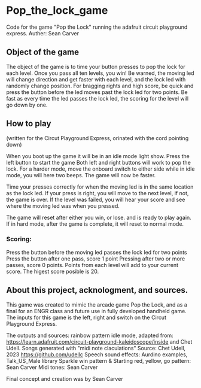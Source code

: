 # Pop_the_lock_game
Code for the game "Pop the Lock" running the adafruit circuit playground express.
Auther: Sean Carver

## Object of the game
The object of the game is to time your button presses to pop the lock for each level.
Once you pass all ten levels, you win!
Be warned, the moving led will change direction and get faster with each level, and the lock led with randomly change position.
For bragging rights and high score, be quick and press the button before the led moves past the lock led for two points. 
Be fast as every time the led passes the lock led, the scoring for the level will go down by one. 

## How to play
(written for the Circut Playground Express, orinated with the cord pointing down)

When you boot up the game it will be in an idle mode light show. 
Press the left button to start the game
Both left and right buttons will work to pop the lock.
For a harder mode, move the onboard switch to either side while in idle mode, you will here two beeps. The game will now be faster. 

Time your presses correctly for when the moving led is in the same location as the lock led. 
If your press is right, you will move to the next level, if not, the game is over.
If the level was failed, you will hear your score and see where the moving led was when you pressed.

The game will reset after either you win, or lose. and is ready to play again. 
If in hard mode, after the game is complete, it will reset to normal mode.

### Scoring: 

Press the button before the moving led passes the lock led for two points
Press the button after one pass, score 1 point
Pressing after two or more passes, score 0 points. 
Points from each level will add to your current score. 
The higest score posible is 20. 

## About this project, acknologment, and sources.

This game was created to mimic the arcade game Pop the Lock, and as a final for an ENGR class and future use in fully developed handheld game. 
The inputs for this game is the left, right and switch on the Circut Playground Express. 

The outputs and sources:
rainbow pattern idle mode, adapted from: https://learn.adafruit.com/circuit-playground-kaleidoscope/inside and Chet Udell.
Songs generated with "midi note claculations" Source: Chet Udell, 2023 https://github.com/udellc
Speech sound effects: Aurdino examples, Talk_US_Male library
Sparkle win pattern & Starting red, yellow, go pattern: Sean Carver
Midi tones: Sean Carver

Final concept and creation was by Sean Carver
